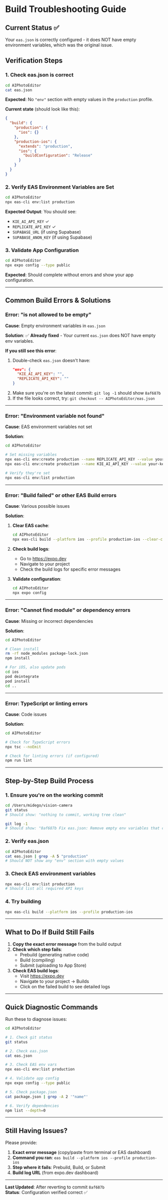 # Build Troubleshooting Guide

## Current Status ✅

Your `eas.json` is correctly configured - it does NOT have empty environment variables, which was the original issue.

## Verification Steps

### 1. Check eas.json is correct

```bash
cd AIPhotoEditor
cat eas.json
```

**Expected**: No `"env"` section with empty values in the `production` profile.

**Current state** (should look like this):
```json
{
  "build": {
    "production": {
      "ios": {}
    },
    "production-ios": {
      "extends": "production",
      "ios": {
        "buildConfiguration": "Release"
      }
    }
  }
}
```

### 2. Verify EAS Environment Variables are Set

```bash
cd AIPhotoEditor
npx eas-cli env:list production
```

**Expected Output**: You should see:
- `KIE_AI_API_KEY` ✓
- `REPLICATE_API_KEY` ✓
- `SUPABASE_URL` (if using Supabase)
- `SUPABASE_ANON_KEY` (if using Supabase)

### 3. Validate App Configuration

```bash
cd AIPhotoEditor
npx expo config --type public
```

**Expected**: Should complete without errors and show your app configuration.

---

## Common Build Errors & Solutions

### Error: "is not allowed to be empty"

**Cause**: Empty environment variables in `eas.json`

**Solution**: ✅ **Already fixed** - Your current `eas.json` does NOT have empty env variables.

**If you still see this error**:
1. Double-check `eas.json` doesn't have:
   ```json
   "env": {
     "KIE_AI_API_KEY": "",
     "REPLICATE_API_KEY": ""
   }
   ```
2. Make sure you're on the latest commit: `git log -1` should show `8af687b`
3. If the file looks correct, try: `git checkout -- AIPhotoEditor/eas.json`

---

### Error: "Environment variable not found"

**Cause**: EAS environment variables not set

**Solution**:
```bash
cd AIPhotoEditor

# Set missing variables
npx eas-cli env:create production --name REPLICATE_API_KEY --value your-key --visibility secret --scope project
npx eas-cli env:create production --name KIE_AI_API_KEY --value your-key --visibility secret --scope project

# Verify they're set
npx eas-cli env:list production
```

---

### Error: "Build failed" or other EAS Build errors

**Cause**: Various possible issues

**Solution**:
1. **Clear EAS cache**:
   ```bash
   cd AIPhotoEditor
   npx eas-cli build --platform ios --profile production-ios --clear-cache
   ```

2. **Check build logs**:
   - Go to https://expo.dev
   - Navigate to your project
   - Check the build logs for specific error messages

3. **Validate configuration**:
   ```bash
   cd AIPhotoEditor
   npx expo config
   ```

---

### Error: "Cannot find module" or dependency errors

**Cause**: Missing or incorrect dependencies

**Solution**:
```bash
cd AIPhotoEditor

# Clean install
rm -rf node_modules package-lock.json
npm install

# For iOS, also update pods
cd ios
pod deintegrate
pod install
cd ..
```

---

### Error: TypeScript or linting errors

**Cause**: Code issues

**Solution**:
```bash
cd AIPhotoEditor

# Check for TypeScript errors
npx tsc --noEmit

# Check for linting errors (if configured)
npm run lint
```

---

## Step-by-Step Build Process

### 1. Ensure you're on the working commit

```bash
cd /Users/midego/vision-camera
git status
# Should show: "nothing to commit, working tree clean"

git log -1
# Should show: "8af687b Fix eas.json: Remove empty env variables that caused build errors"
```

### 2. Verify eas.json

```bash
cd AIPhotoEditor
cat eas.json | grep -A 5 "production"
# Should NOT show any "env" section with empty values
```

### 3. Check EAS environment variables

```bash
npx eas-cli env:list production
# Should list all required API keys
```

### 4. Try building

```bash
npx eas-cli build --platform ios --profile production-ios
```

---

## What to Do If Build Still Fails

1. **Copy the exact error message** from the build output
2. **Check which step fails**:
   - Prebuild (generating native code)
   - Build (compiling)
   - Submit (uploading to App Store)
3. **Check EAS build logs**:
   - Visit https://expo.dev
   - Navigate to your project → Builds
   - Click on the failed build to see detailed logs

---

## Quick Diagnostic Commands

Run these to diagnose issues:

```bash
cd AIPhotoEditor

# 1. Check git status
git status

# 2. Check eas.json
cat eas.json

# 3. Check EAS env vars
npx eas-cli env:list production

# 4. Validate app config
npx expo config --type public

# 5. Check package.json
cat package.json | grep -A 2 '"name"'

# 6. Verify dependencies
npm list --depth=0
```

---

## Still Having Issues?

Please provide:
1. **Exact error message** (copy/paste from terminal or EAS dashboard)
2. **Command you ran**: `eas build --platform ios --profile production-ios`
3. **Step where it fails**: Prebuild, Build, or Submit
4. **Build log URL** (from expo.dev dashboard)

---

**Last Updated**: After reverting to commit `8af687b`  
**Status**: Configuration verified correct ✅


